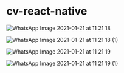 # cv-react-native


![WhatsApp Image 2021-01-21 at 11 21 18](https://user-images.githubusercontent.com/57297505/105363545-ebae5100-5bda-11eb-8c57-bac258097137.jpeg)



![WhatsApp Image 2021-01-21 at 11 21 18 (1)](https://user-images.githubusercontent.com/57297505/105363543-eb15ba80-5bda-11eb-88da-bad4276d3dba.jpeg)



![WhatsApp Image 2021-01-21 at 11 21 19](https://user-images.githubusercontent.com/57297505/105363542-eb15ba80-5bda-11eb-91ae-8f928375afa1.jpeg)



![WhatsApp Image 2021-01-21 at 11 21 19 (1)](https://user-images.githubusercontent.com/57297505/105363538-e9e48d80-5bda-11eb-92d7-5648138ef22d.jpeg)






